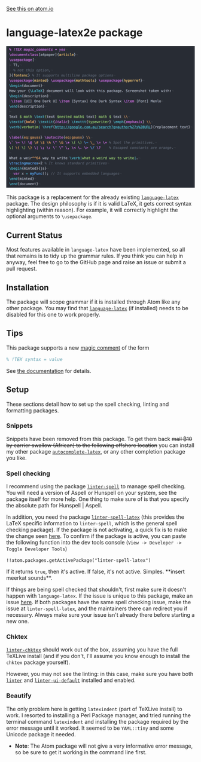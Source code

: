 [See this on atom.io](https://atom.io/packages/language-latex2e)
# language-latex2e package

![Image preview](lib/resources/grammarExample.png)

This package is a replacement for the already existing [`language-latex`](https://atom.io/packages/language-latex) package. The design philosophy is if it is valid LaTeX, it gets correct syntax highlighting (within reason). For example, it will correctly highlight the optional arguments to `\usepackage`.


## Current Status

Most features available in `language-latex` have been implemented, so all that remains is to tidy up the grammar rules. If you think you can help in anyway, feel free to go to the GitHub page and raise an issue or submit a pull request.

## Installation

The package will scope grammar if it is installed through Atom like any other package. You may find that [`language-latex`](https://atom.io/packages/language-latex) (if installed) needs to be disabled for this one to work properly.

## Tips
This package supports a new [magic comment](https://tex.stackexchange.com/questions/78101/when-and-why-should-i-use-tex-ts-program-and-tex-encoding) of the form
```latex
% !TEX syntax = value
```
See [the documentation](docs/magic_comments.md) for details.

## Setup
These sections detail how to set up the spell checking, linting and formatting packages.

### Snippets

Snippets have been removed from this package. To get them back ~~mail ₿10 by carrier swallow (African) to the following offshore location~~ you can install my other package [`autocomplete-latex`](https://atom.io/packages/autocomplete-latex), or any other completion package you like.

### Spell checking

I recommend using the package [`linter-spell`](https://atom.io/packages/linter-spell) to manage spell checking. You will need a version of Aspell or Hunspell on your system, see the package itself for more help. One thing to make sure of is that you specify the absolute path for Hunspell | Aspell.

In addition, you need the package [`linter-spell-latex`](https://atom.io/packages/linter-spell-latex) (this provides the LaTeX specific information to `linter-spell`, which is the general spell checking package). If the package is not activating, a quick fix is to make the change seen [here](https://github.com/AtomLinter/linter-spell-latex/pull/28/files). To confirm if the package is active, you can paste the following function into the dev tools console (`View -> Developer -> Toggle Developer Tools`)
```
!!atom.packages.getActivePackage("linter-spell-latex")
```
If it returns `true`, then it's active. If false, it's not active. Simples. \*\*insert meerkat sounds\*\*.

If things are being spell checked that shouldn't, first make sure it doesn't happen with `language-latex`. If the issue is unique to this package, make an issue [here](https://github.com/Aerijo/language-latex2e/issues). If both packages have the same spell checking issue, make the issue at `linter-spell-latex`, and the maintainers there can redirect you if necessary. Always make sure your issue isn't already there before starting a new one.


### Chktex

[`linter-chktex`](https://atom.io/packages/linter-chktex) should work out of the box, assuming you have the full TeXLive install (and if you don't, I'll assume you know enough to install the `chktex` package yourself).

However, you may not see the linting: in this case, make sure you have both [`linter`](https://atom.io/packages/linter) and [`linter-ui-default`](https://atom.io/packages/linter-ui-default) installed and enabled.

### Beautify

The only problem here is getting `latexindent` (part of TeXLive install) to work. I resorted to installing a Perl Package manager, and tried running the terminal command `latexindent` and installing the package required by the error message until it worked. It seemed to be `YAML::tiny` and some Unicode package it needed.

- **Note**: The Atom package will not give a very informative error message, so be sure to get it working in the command line first.

